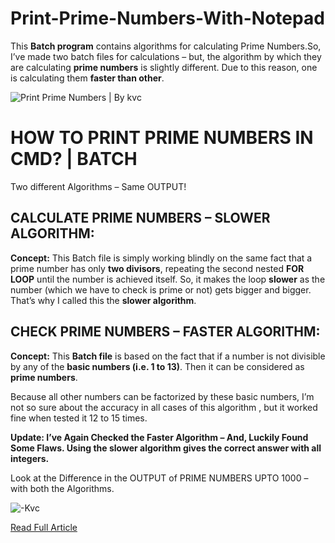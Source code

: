 # Print-Prime-Numbers-With-Notepad
This **Batch program** contains algorithms for calculating Prime Numbers.So, I’ve made two batch files for calculations – but, the algorithm by which they are calculating **prime numbers** is slightly different. Due to this reason, one is calculating them **faster than other**.

![Print Prime Numbers | By kvc ](https://i2.wp.com/www.thebateam.org/wp-content/uploads/2018/12/26-1.png?w=634&ssl=1)

# HOW TO PRINT PRIME NUMBERS IN CMD? | BATCH

Two different Algorithms – Same OUTPUT!

## CALCULATE PRIME NUMBERS – SLOWER ALGORITHM:
**Concept:**
This Batch file is simply working blindly on the same fact that a prime number has only **two divisors**, repeating the second nested **FOR LOOP** until the number is achieved itself. So, it makes the loop **slower** as the number (which we have to check is prime or not) gets bigger and bigger. That’s why I called this the **slower algorithm**.

## CHECK PRIME NUMBERS – FASTER ALGORITHM:
**Concept:**
This **Batch file** is based on the fact that if a number is not divisible by any of the **basic numbers (i.e. 1 to 13)**. Then it can be considered as **prime numbers**.

Because all other numbers can be factorized by these basic numbers, I’m not so sure about the accuracy in all cases of this algorithm , but it worked fine when tested it 12 to 15 times.


**Update: I’ve Again Checked the Faster Algorithm – And, Luckily Found Some Flaws. Using the slower algorithm gives the correct answer with all integers.**

Look at the Difference in the OUTPUT of PRIME NUMBERS UPTO 1000 – with both the Algorithms.

![-Kvc](https://i0.wp.com/www.thebateam.org/wp-content/uploads/2020/02/Comparing-Slow-Fast-Algorithms-OUTPUT.png?w=492&ssl=1)

[Read Full Article](https://www.thebateam.org/2020/01/print-prime-numbers-by-kvc/)
